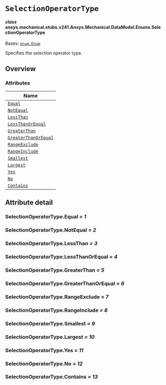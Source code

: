 # `SelectionOperatorType`



#### *class* ansys.mechanical.stubs.v241.Ansys.Mechanical.DataModel.Enums.SelectionOperatorType

Bases: [`enum.Enum`](https://docs.python.org/3/library/enum.html#enum.Enum)

Specifies the selection operator type.

<!-- !! processed by numpydoc !! -->

<a id="overview"></a>

## Overview

### Attributes

| Name |
| ------------------------------------------------------------------------------------------------------------------------------------------------ |
| [`Equal`](../../../../../v242/Ansys/Mechanical/DataModel/Enums/SelectionOperatorType.md#SelectionOperatorType.Equal) |
| [`NotEqual`](../../../../../v242/Ansys/Mechanical/DataModel/Enums/SelectionOperatorType.md#SelectionOperatorType.NotEqual) |
| [`LessThan`](../../../../../v242/Ansys/Mechanical/DataModel/Enums/SelectionOperatorType.md#SelectionOperatorType.LessThan) |
| [`LessThanOrEqual`](../../../../../v242/Ansys/Mechanical/DataModel/Enums/SelectionOperatorType.md#SelectionOperatorType.LessThanOrEqual) |
| [`GreaterThan`](../../../../../v242/Ansys/Mechanical/DataModel/Enums/SelectionOperatorType.md#SelectionOperatorType.GreaterThan) |
| [`GreaterThanOrEqual`](../../../../../v242/Ansys/Mechanical/DataModel/Enums/SelectionOperatorType.md#SelectionOperatorType.GreaterThanOrEqual) |
| [`RangeExclude`](../../../../../v242/Ansys/Mechanical/DataModel/Enums/SelectionOperatorType.md#SelectionOperatorType.RangeExclude) |
| [`RangeInclude`](../../../../../v242/Ansys/Mechanical/DataModel/Enums/SelectionOperatorType.md#SelectionOperatorType.RangeInclude) |
| [`Smallest`](../../../../../v242/Ansys/Mechanical/DataModel/Enums/SelectionOperatorType.md#SelectionOperatorType.Smallest) |
| [`Largest`](../../../../../v242/Ansys/Mechanical/DataModel/Enums/SelectionOperatorType.md#SelectionOperatorType.Largest) |
| [`Yes`](../../../../../v242/Ansys/Mechanical/DataModel/Enums/SelectionOperatorType.md#SelectionOperatorType.Yes) |
| [`No`](../../../../../v242/Ansys/Mechanical/DataModel/Enums/SelectionOperatorType.md#SelectionOperatorType.No) |
| [`Contains`](../../../../../v242/Ansys/Mechanical/DataModel/Enums/SelectionOperatorType.md#SelectionOperatorType.Contains) |

<a id="attribute-detail"></a>

## Attribute detail

<a id="SelectionOperatorType.Equal"></a>

### SelectionOperatorType.Equal *= 1*

<a id="SelectionOperatorType.NotEqual"></a>

### SelectionOperatorType.NotEqual *= 2*

<a id="SelectionOperatorType.LessThan"></a>

### SelectionOperatorType.LessThan *= 3*

<a id="SelectionOperatorType.LessThanOrEqual"></a>

### SelectionOperatorType.LessThanOrEqual *= 4*

<a id="SelectionOperatorType.GreaterThan"></a>

### SelectionOperatorType.GreaterThan *= 5*

<a id="SelectionOperatorType.GreaterThanOrEqual"></a>

### SelectionOperatorType.GreaterThanOrEqual *= 6*

<a id="SelectionOperatorType.RangeExclude"></a>

### SelectionOperatorType.RangeExclude *= 7*

<a id="SelectionOperatorType.RangeInclude"></a>

### SelectionOperatorType.RangeInclude *= 8*

<a id="SelectionOperatorType.Smallest"></a>

### SelectionOperatorType.Smallest *= 9*

<a id="SelectionOperatorType.Largest"></a>

### SelectionOperatorType.Largest *= 10*

<a id="SelectionOperatorType.Yes"></a>

### SelectionOperatorType.Yes *= 11*

<a id="SelectionOperatorType.No"></a>

### SelectionOperatorType.No *= 12*

<a id="SelectionOperatorType.Contains"></a>

### SelectionOperatorType.Contains *= 13*


